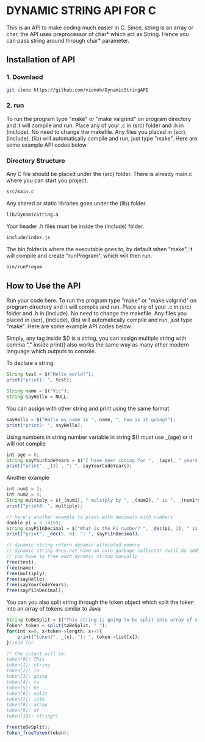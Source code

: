 # DYNAMIC STRING API FOR C

This is an API to make coding much easier in C.
Since, string is an array or char, the API uses preprocessor of char*  which act as String.
Hence you can pass string around through char* parameter.

## Installation of API

### 1. Downlaod

```Bash
git clone https://github.com/vicmoh/DynamicStringAPI
```

### 2. run

To run the program type "make" or "make valgrind" on program directory and it will compile and run.
Place any of your .c in (src) folder and .h in (include).
No need to change the makefile.
Any files you placed in (scr), (include), (lib) will automatically compile and run, just type "make".
Here are some example API codes below.

### Directory Structure

Any C file should be placed under the (src) folder.
There is already main.c where you can start you project.

```Bash
src/main.c
```

Any shared or static libraries goes under the (lib) folder.

```Bash
lib/DynamicString.a
```

Your header .h files must be inside the (include) folder.

```Bash
include/index.js
```

The bin folder is where the executable goes to,
by default when "make", it will compile and create "runProgram",
which will then run.

```Bash
bin/runProgam
```

## How to Use the API

Run your code here.
To run the program type "make" or "make valgrind" on program directory and it will compile and run.
Place any of your .c in (src) folder and .h in (include).
No need to change the makefile.
Any files you placed in (scr), (include), (lib) will automatically compile and run, just type "make".
Here are some example API codes below.

Simply, any tag inside $() is a string, 
you can assign multiple string with comma "," inside
print() also works the same way as many other modern language which outputs to console.

To declare a string
```javascript
String test = $("Hello world!");
print("print1: ", test);

String name = $("Vic");
String sayHello = NULL;
```

You can assign with other string and print using the same format
```javascript
sayHello = $("Hello my name is ", name, ", how is it going?");
print("print2: ", sayHello);
```

Using numbers in string
number variable in string $() must use _(age) or it will not compile
```javascript
int age = 8;
String sayYourCodeYears = $("I have been coding for ", _(age), " years.");
print("print", _(3) , ": ", sayYourCodeYears); 
```

Another example
```javascript
int num1 = 2;
int num2 = 4;
String multiply = $(_(num1), " mulitply by ", _(num2), " is ", _(num1*num2));
print("print4: ", multiply);

// here's another example to print with decimals with numbers
double pi = 3.14159;
String sayPiInDecimal = $("What is the Pi number? ", _dec(pi, 2), " is the number, duh!");
print("print", _dec(5, 0), ": ", sayPiInDecimal);

// dynamic string return dynamic allocated memory
// dynamic string does not have an auto garbage collector (will be added on future updates)
// you have to free each dynamic string manually 
free(test);
free(name);
free(multiply);
free(sayHello);
free(sayYourCodeYears);
free(sayPiInDecimal);
```

You can you also split string through the token object
which split the token into an array of tokens similar to Java
```javascript
String toBeSplit = $("This string is going to be split into array of string");
Token* token = split(toBeSplit, " ");
for(int x=0; x<token->length; x++){
    print("token[", _(x), "]: ", token->list[x]);
}//end for

/* the output will be:
token[0]: This
token[1]: string
token[2]: is
token[3]: going
token[4]: to
token[5]: be
token[6]: split
token[7]: into
token[8]: array
token[9]: of
token[10]: string*/

free(toBeSplit);
Token_freeToken(token);
```